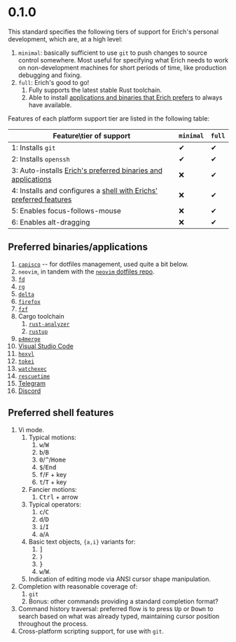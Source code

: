 # 0.1.0

This standard specifies the following tiers of support for Erich's personal
development, which are, at a high level:

1. `minimal`: basically sufficient to use `git` to push changes to source
	control somewhere. Most useful for specifying what Erich needs to work on
	non-development machines for short periods of time, like production
	debugging and fixing.
2. `full`: Erich's good to go!
	1. Fully supports the latest stable Rust toolchain.
	2. Able to install [applications and binaries that Erich
		prefers][preferred-bins] to always have available.

Features of each platform support tier are listed in the following table:

| Feature\tier of support                                                                        | `minimal` | `full` |
| ---------------------------------------------------------------------------------------------- | --------- | ------ |
| 1: Installs `git`                                                                              | ✔         | ✔      |
| 2: Installs `openssh`                                                                          | ✔         | ✔      |
| 3: Auto-installs [Erich's preferred binaries and applications][preferred-bins]                 | ❌        | ✔      |
| 4: Installs and configures a [shell with Erichs' preferred features][preferred-shell-features] | ❌        | ✔      |
| 5: Enables focus-follows-mouse                                                                 | ❌        | ✔      |
| 6: Enables alt-dragging                                                                        | ❌        | ✔      |

[preferred-bins]: #preferred-binaries-applications
[preferred-shell-features]: #preferred-shell-features

## Preferred binaries/applications

1. [`capisco`](https://github.com/erichdongubler/capisco) -- for dotfiles
    management, used quite a bit below.
1. `neovim`, in tandem with the [`neovim` dotfiles
    repo](https://github.com/erichdongubler-dotfiles/neovim).
1. [`fd`](https://github.com/sharkdp/fd)
1. [`rg`](https://github.com/burntsushi/ripgrep)
1. [`delta`](https://github.com/dandavison/delta)
1. [`firefox`](https://firefox.com)
1. [`fzf`](https://github.com/junegunn/fzf)
1. Cargo toolchain
	1. [`rust-analyzer`](https://rust-analyzer.github.io)
	1. [`rustup`](https://rustup.rs)
1. [`p4merge`](https://www.perforce.com/products/helix-core-apps/merge-diff-tool-p4merge)
1. [Visual Studio Code](https://code.visualstudio.com/)
1. [`hexyl`](https://github.com/sharkdp/hexyl)
1. [`tokei`](https://github.com/XAMPPRocky/tokei)
1. [`watchexec`](https://github.com/watchexec/watchexec)
1. [`rescuetime`](https://rescuetime.com)
1. [Telegram](https://telegram.org)
1. [Discord](https://discord.com)

## Preferred shell features

1. Vi mode.
	1. Typical motions:
		1. <kbd>w</kbd>/<kbd>W</kbd>
		1. <kbd>b</kbd>/<kbd>B</kbd>
		1. <kbd>0</kbd>/<kbd>^</kbd>/<kbd>Home</kbd>
		1. <kbd>$</kbd>/<kbd>End</kbd>
		1. <kbd>f</kbd>/<kbd>F</kbd> + key
		1. <kbd>t</kbd>/<kbd>T</kbd> + key
	1. Fancier motions:
		1. <kbd>Ctrl</kbd> + arrow
	1. Typical operators:
		1. <kbd>c</kbd>/<kbd>C</kbd>
		1. <kbd>d</kbd>/<kbd>D</kbd>
		1. <kbd>i</kbd>/<kbd>I</kbd>
		1. <kbd>a</kbd>/<kbd>A</kbd>
	1. Basic text objects, `{a,i}` variants for:
		1. <kbd>]</kbd>
		1. <kbd>)</kbd>
		1. <kbd>}</kbd>
		1. <kbd>w</kbd>/<kbd>W</kbd>.
	1. Indication of editing mode via ANSI cursor shape manipulation.
1. Completion with reasonable coverage of:
	1. `git`
	1. Bonus: other commands providing a standard completion format?
1. Command history traversal: preferred flow is to press <kbd>Up</kbd> or
    <kbd>Down</kbd> to search based on what was already typed, maintaining
    cursor position throughout the process.
1. Cross-platform scripting support, for use with `git`.
